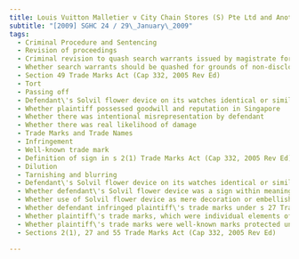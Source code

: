 ```yaml
---
title: Louis Vuitton Malletier v City Chain Stores (S) Pte Ltd and Another Matter 
subtitle: "[2009] SGHC 24 / 29\_January\_2009"
tags:
  - Criminal Procedure and Sentencing
  - Revision of proceedings
  - Criminal revision to quash search warrants issued by magistrate for alleged offence under s 49 Trade Marks Act (Cap 332, 2005 Rev Ed)
  - Whether search warrants should be quashed for grounds of non-disclosure of information and lack of commission of offence under s 49 Trade Marks Act
  - Section 49 Trade Marks Act (Cap 332, 2005 Rev Ed)
  - Tort
  - Passing off
  - Defendant\'s Solvil flower device on its watches identical or similar to plaintiff\'s trade marks which were applied to plaintiff\'s watches
  - Whether plaintiff possessed goodwill and reputation in Singapore
  - Whether there was intentional misrepresentation by defendant
  - Whether there was real likelihood of damage
  - Trade Marks and Trade Names
  - Infringement
  - Well-known trade mark
  - Definition of sign in s 2(1) Trade Marks Act (Cap 332, 2005 Rev Ed)
  - Dilution
  - Tarnishing and blurring
  - Defendant\'s Solvil flower device on its watches identical or similar to plaintiff\'s trade marks which were applied to plaintiff\'s watches
  - Whether defendant\'s Solvil flower device was a sign within meaning of s 2(1) Trade Marks Act
  - Whether use of Solvil flower device as mere decoration or embellishment on watches meant there was no trade mark use and/or infringement
  - Whether defendant infringed plaintiff\'s trade marks under s 27 Trade Marks Act
  - Whether plaintiff\'s trade marks, which were individual elements of plaintiff\'s well-known Monogram Canvas design, could be well-known marks themselves
  - Whether plaintiff\'s trade marks were well-known marks protected under s 55 Trade Marks Act
  - Sections 2(1), 27 and 55 Trade Marks Act (Cap 332, 2005 Rev Ed)

---
```


